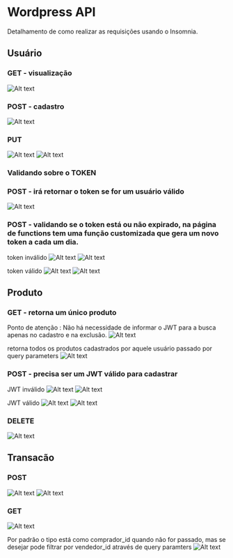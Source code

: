 # Wordpress API

Detalhamento de como realizar as requisições usando o Insomnia.

## Usuário
### GET - visualização
![Alt text](image.png)

### POST - cadastro
![Alt text](image-1.png)

### PUT
![Alt text](image-2.png)
![Alt text](image-3.png)

### Validando sobre o TOKEN
### POST - irá retornar o token se for um usuário válido
![Alt text](image-4.png)

### POST - validando se o token está ou não expirado, na página de functions tem uma função customizada que gera um novo token a cada um dia.

token inválido
![Alt text](image-5.png)
![Alt text](image-6.png)

token válido
![Alt text](image-7.png)
![Alt text](image-8.png)

## Produto
### GET - retorna um único produto
Ponto de atenção : Não há necessidade de informar o JWT para a busca apenas no cadastro e na exclusão.
![Alt text](image-9.png)

retorna todos os produtos cadastrados por aquele usuário passado por query parameters
![Alt text](image-10.png)

### POST - precisa ser um JWT válido para cadastrar
JWT inválido
![Alt text](image-11.png)
![Alt text](image-12.png)

JWT válido
![Alt text](image-13.png)
![Alt text](image-14.png)

### DELETE
![Alt text](image-15.png)




## Transacão
### POST
![Alt text](image-16.png)
![Alt text](image-17.png)

### GET
![Alt text](image-18.png)

Por padrão o tipo está como comprador_id quando não for passado, mas se desejar pode filtrar por vendedor_id através de query paramters
![Alt text](image-19.png)


